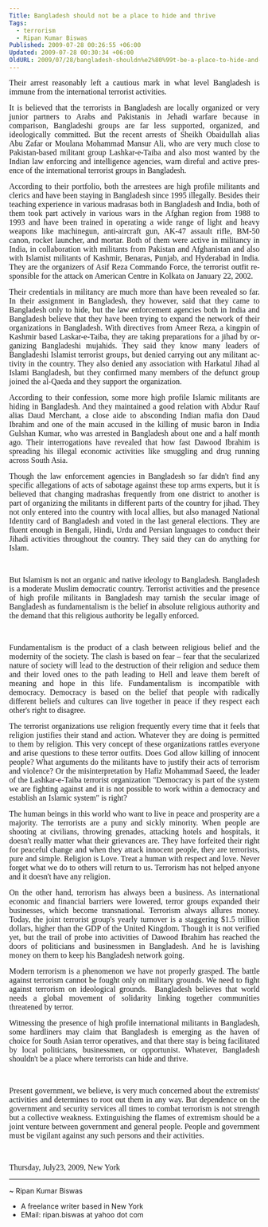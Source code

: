 ```yaml
---
Title: Bangladesh should not be a place to hide and thrive
Tags:
  - terrorism
  - Ripan Kumar Biswas
Published: 2009-07-28 00:26:55 +06:00
Updated: 2009-07-28 00:30:34 +06:00
OldURL: 2009/07/28/bangladesh-shouldn%e2%80%99t-be-a-place-to-hide-and-thrive/
---
```


<p class="MsoNormal" align="justify"><span style="font-size: medium; font-family: Garamond;">Their arrest reasonably left a cautious mark in what level Bangladesh is immune from the international terrorist activities.</span><span style="font-size: medium; font-family: Garamond;"> </span></p>
<p class="MsoNormal" style="text-align: justify;"><span style="font-size: medium; font-family: Garamond;">It is believed that the terrorists in Bangladesh are locally organized or very junior partners to Arabs and Pakistanis in Jehadi warfare because in comparison, Bangladeshi groups are far less supported, organized, and ideologically committed. But the recent arrests of </span><span class="bd1"><span style="font-size: medium; font-family: Garamond;">Sheikh Obaidullah alias Abu Zafar or </span></span><span style="font-size: medium; font-family: Garamond;"><span lang="EN">Moulana Mohammad Mansur Ali</span></span><span class="bd1"><span style="font-size: medium; font-family: Garamond;">, </span></span><span style="font-size: medium; font-family: Garamond;"><span lang="EN">who are very much close to Pakistan-based militant group Lashkar-e-Taiba</span></span><span style="color: #333333; font-family: Garamond;" lang="EN"><span style="font-size: medium;"> </span></span><span style="font-size: medium; font-family: Garamond;"><span lang="EN">and also most wanted by the Indian law enforcing and intelligence agencies, warn direful and active presence of the international terrorist groups in Bangladesh.</span></span></p>
<p align="justify"><span style="font-size: medium; font-family: Garamond;"><span lang="EN">According to their portfolio, both the arrestees are high profile militants and clerics and have been staying in Bangladesh since 1995 illegally. Besides their teaching experience in various madrasas both in Bangladesh and India, both of them took part actively in various wars in the Afghan region from 1988 to 1993 and have been trained in operating a wide range of light and heavy weapons like machinegun, anti-aircraft gun, AK-47 assault rifle, BM-50 canon, rocket launcher, and mortar. Both of them were active in militancy in India, in collaboration with militants from Pakistan and Afghanistan and also with Islamist militants of Kashmir, Benaras, Punjab, and Hyderabad in India. They are the organizers of Asif Reza Commando Force, the terrorist outfit responsible for the attack on American Centre in Kolkata on January 22, 2002.</span></span></p>
<p align="justify"><span style="font-size: medium; font-family: Garamond;"><span lang="EN">Their credentials in militancy are much more than have been revealed so far. In their assignment in Bangladesh, they however, said that they came to Bangladesh only to hide, but the law enforcement agencies both in India and Bangladesh believe that they have been trying to expand the network of their organizations in Bangladesh. With directives from Ameer Reza, a kingpin of Kashmir based Laskar-e-Taiba, they are taking preparations for a jihad by organizing Bangladeshi mujahids. They said they know many leaders of Bangladeshi Islamist terrorist groups, but denied carrying out any militant activity in the country. They also denied any association with </span></span><span class="bd1"><span style="font-size: medium; font-family: Garamond;">Harkatul Jihad al Islami Bangladesh, but they confirmed many members of the defunct group joined the al-Qaeda and they support the organization.</span></span></p>
<p style="text-align: justify;"><span style="font-size: medium; font-family: Garamond;"><span lang="EN">According to their confession, some more high profile Islamic militants are hiding in Bangladesh. And they maintained a good relation with </span></span><span class="bd1"><span style="font-size: medium; font-family: Garamond;">Abdur Rauf alias Daud Merchant, </span></span><span style="font-size: medium; font-family: Garamond;"><span lang="EN">a close aide to absconding Indian mafia don Daud Ibrahim and one of the main accused in the killing of music baron in India Gulshan Kumar, </span></span><span class="bd1"><span style="font-size: medium; font-family: Garamond;">who was arrested in Bangladesh about one and a half month ago. Their</span></span><span style="font-size: medium; font-family: Garamond;"><strong> </strong>interrogations have revealed that how fast Dawood Ibrahim is spreading his illegal economic activities like smuggling and drug running across South Asia.</span></p>
<p class="MsoNormal" style="text-align: justify;"><span style="font-size: medium; font-family: Garamond;">Though the law enforcement agencies in Bangladesh so far didn't find any specific allegations of acts of sabotage against these top arms experts, but it is believed that<strong> </strong>changing madrashas frequently from one district to another is part of organizing the militants in different parts of the country for jihad. They not only entered into the country with local allies, but also managed </span><span class="bd1"><span style="font-size: medium; font-family: Garamond;">National Identity card of Bangladesh and voted in the last general elections. They are fluent enough i</span></span><span style="font-size: medium; font-family: Garamond;">n Bengali, Hindi, Urdu and Persian languages to conduct their Jihadi activities throughout the country. They said they can do anything for Islam.</span></p>
<p class="MsoNormal" style="text-align: justify;"><span class="bd1"><span style="font-size: medium; font-family: Garamond;"> </span></span></p>
<p class="MsoNormal" style="text-align: justify;"><span style="font-size: medium; font-family: Garamond;">But Islamism is not an organic and native ideology to Bangladesh. Bangladesh is a moderate Muslim democratic country. Terrorist activities and the presence of high profile militants in Bangladesh may tarnish the secular image of Bangladesh as </span><span class="bd1"><span style="font-size: medium; font-family: Garamond;">fundamentalism</span></span><span style="font-size: medium; font-family: Garamond;"> is </span><span class="bd1"><span style="font-size: medium; font-family: Garamond;">the belief in absolute religious authority and the demand that this religious authority be legally enforced. </span></span></p>
<p class="MsoNormal" style="text-align: justify;"><span class="bd1"><span style="font-size: medium; font-family: Garamond;"> </span></span></p>
<p class="MsoNormal" style="text-align: justify;"><span class="bd1"><span style="font-size: medium; font-family: Garamond;">Fundamentalism is the product of a clash between religious belief and the modernity of the society. The clash is based on fear – fear that the secularized nature of society will lead to the destruction of their religion and seduce them and their loved ones to the path leading to Hell and leave them bereft of meaning and hope in this life. Fundamentalism is incompatible with democracy. Democracy is based on the belief that people with radically different beliefs and cultures can live together in peace if they respect each other's right to disagree.</span></span></p>
<p class="MsoNormal" style="text-align: justify;"><span style="font-size: medium; font-family: Garamond;">The terrorist organizations use religion frequently every time that it feels that religion justifies their stand and action. Whatever they are doing is permitted to them by religion. This very concept of these organizations rattles everyone and arise questions to these terror outfits. Does God allow killing of innocent people? What arguments do the militants have to justify their acts of terrorism and violence? Or the misinterpretation by Hafiz Mohammad Saeed, the leader of the Lashkar-e-Taiba terrorist organization "Democracy is part of the system we are fighting against and it is not possible to work within a democracy and establish an Islamic system" is right?</span></p>
<p style="text-align: justify;"><span style="font-size: medium; font-family: Garamond;">The human beings in this world who want to live in peace and prosperity are a majority. The terrorists are a puny and sickly minority. When people are shooting at civilians, throwing grenades, attacking hotels and hospitals, it doesn't really matter what their grievances are. They have forfeited their right for peaceful change and when they attack innocent people, they are terrorists, pure and simple. Religion is Love. Treat a human with respect and love. Never forget what we do to others will return to us. Terrorism has not helped anyone and it doesn't have any religion.</span></p>
<p class="MsoNormal" style="text-align: justify;"><span class="bd1"><span style="font-size: medium; font-family: Garamond;">On the other hand, terrorism </span></span><span style="font-size: medium; font-family: Garamond;">has always been a business. As international economic and financial barriers were lowered, terror groups expanded their businesses, which become transnational. Terrorism always allures money. Today, the joint terrorist group's yearly turnover is a staggering $1.5 trillion dollars, higher than the GDP of the United Kingdom. Though it is not verified yet, but the trail of probe into activities of Dawood Ibrahim has reached the doors of politicians and businessmen in Bangladesh. And he is lavishing money on them to keep his Bangladesh network going.</span></p>
<p style="text-align: justify;"><span style="font-size: medium; font-family: Garamond;"><span lang="EN">Modern terrorism is a phenomenon we have not properly grasped. </span>The battle against <em style="font-weight: bold; font-style: normal;"><span style="font-weight: normal;">terrorism</span></em><strong> </strong>cannot be fought only on military grounds. <span lang="EN">We need to fight against </span><em style="font-weight: bold; font-style: normal;"><span style="font-weight: normal;">terrorism</span></em><strong> </strong>on ideological grounds.  Bangladesh believes that world needs a global movement of solidarity linking together communities threatened by terror.</span></p>
<p class="MsoNormal" style="text-align: justify;"><span style="font-size: medium; font-family: Garamond;">Witnessing the presence of high profile international militants in Bangladesh, some hardliners may claim that Bangladesh is emerging as the haven of choice for South Asian terror operatives, and that there stay is being facilitated by local politicians, businessmen, or opportunist. Whatever, Bangladesh shouldn't be a place where terrorists can hide and thrive.</span></p>
<p class="MsoNormal" style="text-align: justify;"><span style="font-size: medium; font-family: Garamond;"> </span></p>
<p class="MsoNormal" style="text-align: justify;"><span style="font-size: medium; font-family: Garamond;"><span lang="EN">P</span></span><span class="bd1"><span style="font-size: medium; font-family: Garamond;">resent government, we believe, is very much concerned about the extremists' activities and determines to root out them in any way.</span></span><span style="font-size: medium; font-family: Garamond;"><span lang="EN"> But dependence on the government and security services all times to combat terrorism is not strength but a collective weakness. Extinguishing the flames of extremism should be a joint venture between government and general people. People</span> and government must be vigilant against any such persons and their activities.</span></p>

<p class="MsoNormal" style="text-align: justify;"><span style="font-size: medium; font-family: Garamond;"> </span></p>
<p style="margin: 0in 0in 0pt; text-align: justify;"><span style="font-size: medium; font-family: Garamond;"><span lang="EN">Thursday, July23, 2009, New York</span></span></p>


----
~ Ripan Kumar Biswas

- A freelance writer based in New York
- EMail: ripan.biswas at yahoo dot com
